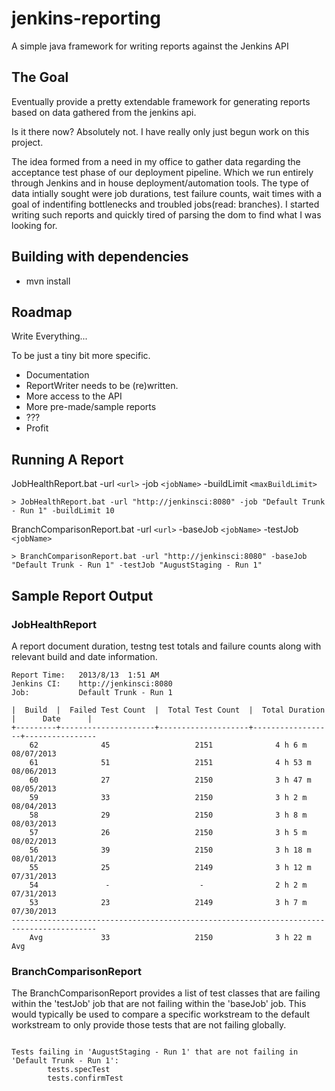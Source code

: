 jenkins-reporting
=================

A simple java framework for writing reports against the Jenkins API

## The Goal

Eventually provide a pretty extendable framework for generating reports based on data gathered from the jenkins api.  

Is it there now?  Absolutely not.  I have really only just begun work on this project.  

The idea formed from a need in my office to gather data regarding the acceptance test phase of our deployment pipeline.  Which we run entirely through Jenkins and in house deployment/automation tools.  The type of data intially sought were job durations, test failure counts, wait times with a goal of indentifing bottlenecks and troubled jobs(read: branches).  I started writing such reports and quickly tired of parsing the dom to find what I was looking for. 

## Building with dependencies

* mvn install

## Roadmap

Write Everything...

To be just a tiny bit more specific.

* Documentation
* ReportWriter needs to be (re)written.  
* More access to the API
* More pre-made/sample reports
* ???
* Profit


## Running A Report

JobHealthReport.bat -url `<url>` -job `<jobName>` -buildLimit `<maxBuildLimit>`


```
> JobHealthReport.bat -url "http://jenkinsci:8080" -job "Default Trunk - Run 1" -buildLimit 10

```

BranchComparisonReport.bat -url `<url>` -baseJob `<jobName>` -testJob `<jobName>`

```
> BranchComparisonReport.bat -url "http://jenkinsci:8080" -baseJob "Default Trunk - Run 1" -testJob "AugustStaging - Run 1"

```

## Sample Report Output

### JobHealthReport

A report document duration, testng test totals and failure counts along with relevant build and date information.

```
Report Time:   2013/8/13  1:51 AM
Jenkins CI:    http://jenkinsci:8080
Job:           Default Trunk - Run 1

|  Build  |  Failed Test Count  |  Total Test Count  |  Total Duration  |      Date      |
+---------+---------------------+--------------------+------------------+----------------
    62              45                   2151              4 h 6 m          08/07/2013
    61              51                   2151              4 h 53 m         08/06/2013
    60              27                   2150              3 h 47 m         08/05/2013
    59              33                   2150              3 h 2 m          08/04/2013
    58              29                   2150              3 h 8 m          08/03/2013
    57              26                   2150              3 h 5 m          08/02/2013
    56              39                   2150              3 h 18 m         08/01/2013
    55              25                   2149              3 h 12 m         07/31/2013
    54               -                    -                2 h 2 m          07/31/2013
    53              23                   2149              3 h 7 m          07/30/2013
-----------------------------------------------------------------------------------------
    Avg             33                   2150              3 h 22 m            Avg
 ```        
 
 
### BranchComparisonReport

The BranchComparisonReport provides a list of test classes that are failing within the 'testJob' job that are not 
failing within the 'baseJob' job. This would typically be used to compare a specific workstream to the default
workstream to only provide those tests that are not failing globally.

```

Tests failing in 'AugustStaging - Run 1' that are not failing in 'Default Trunk - Run 1':
        tests.specTest
        tests.confirmTest

```
